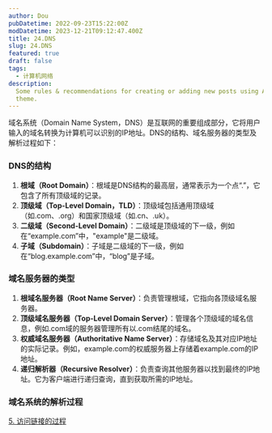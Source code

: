 ```yaml
---
author: Dou
pubDatetime: 2022-09-23T15:22:00Z
modDatetime: 2023-12-21T09:12:47.400Z
title: 24.DNS
slug: 24.DNS
featured: true
draft: false
tags:
  - 计算机网络
description:
  Some rules & recommendations for creating or adding new posts using AstroPaper
  theme.
---
```


域名系统（Domain Name System，DNS）是互联网的重要组成部分，它将用户输入的域名转换为计算机可以识别的IP地址。DNS的结构、域名服务器的类型及解析过程如下：

### DNS的结构

1. **根域（Root Domain）**：根域是DNS结构的最高层，通常表示为一个点“.”，它包含了所有顶级域的记录。
2. **顶级域（Top-Level Domain，TLD）**：顶级域包括通用顶级域（如.com、.org）和国家顶级域（如.cn、.uk）。
3. **二级域（Second-Level Domain）**：二级域是顶级域的下一级，例如在“example.com”中，"example"是二级域。
4. **子域（Subdomain）**：子域是二级域的下一级，例如在“blog.example.com”中，“blog”是子域。

### 域名服务器的类型

1. **根域名服务器（Root Name Server）**：负责管理根域，它指向各顶级域名服务器。
2. **顶级域名服务器（Top-Level Domain Server）**：管理各个顶级域的域名信息，例如.com域的服务器管理所有以.com结尾的域名。
3. **权威域名服务器（Authoritative Name Server）**：存储域名及其对应IP地址的实际记录。例如，example.com的权威服务器上存储着example.com的IP地址。
4. **递归解析器（Recursive Resolver）**：负责查询其他服务器以找到最终的IP地址。它为客户端进行递归查询，直到获取所需的IP地址。

### 域名系统的解析过程
[5. 访问链接的过程](https://www.yuque.com/yuqueyonghubakkdi/syn9ld/ppushx3oqy3f3lyv)
